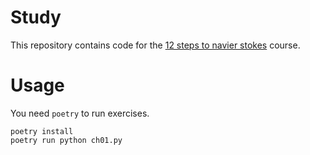 # Study
This repository contains code for the [12 steps to navier stokes](https://lorenabarba.com/blog/cfd-python-12-steps-to-navier-stokes/) course.

# Usage
You need `poetry` to run exercises.

```
poetry install
poetry run python ch01.py
```
